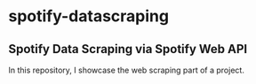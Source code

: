 # spotify-datascraping
## Spotify Data Scraping via Spotify Web API

In this repository, I showcase the web scraping part of a project.

